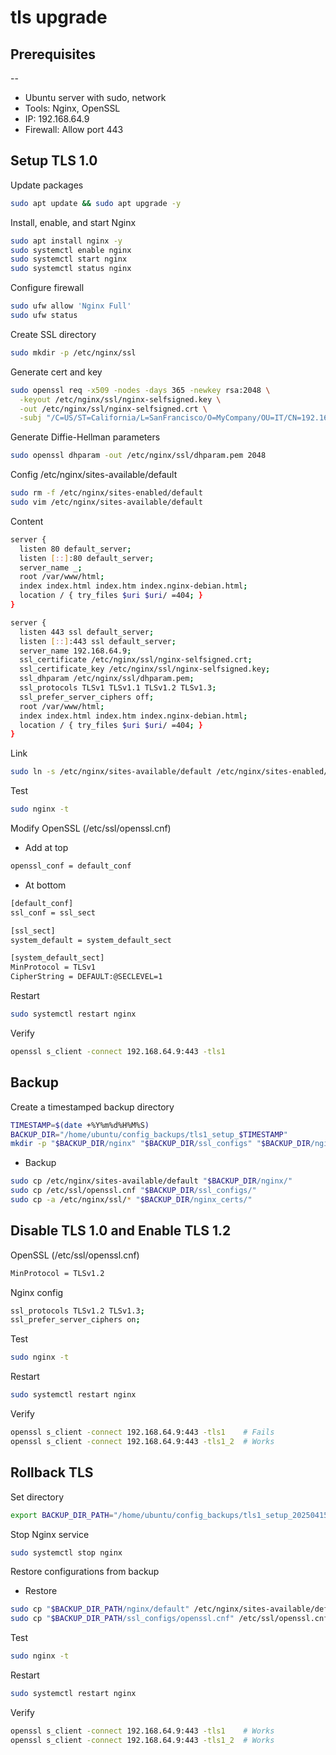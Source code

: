 # tls upgrade

## Prerequisites

--

- Ubuntu server with sudo, network
- Tools: Nginx, OpenSSL
- IP: 192.168.64.9
- Firewall: Allow port 443

## Setup TLS 1.0

Update packages

```bash
sudo apt update && sudo apt upgrade -y
```

Install, enable, and start Nginx

```bash
sudo apt install nginx -y
sudo systemctl enable nginx
sudo systemctl start nginx
sudo systemctl status nginx
```

Configure firewall

```bash
sudo ufw allow 'Nginx Full'
sudo ufw status
```

Create SSL directory

```bash
sudo mkdir -p /etc/nginx/ssl
```

Generate cert and key

```bash
sudo openssl req -x509 -nodes -days 365 -newkey rsa:2048 \
  -keyout /etc/nginx/ssl/nginx-selfsigned.key \
  -out /etc/nginx/ssl/nginx-selfsigned.crt \
  -subj "/C=US/ST=California/L=SanFrancisco/O=MyCompany/OU=IT/CN=192.168.64.9"
```

Generate Diffie-Hellman parameters

```bash
sudo openssl dhparam -out /etc/nginx/ssl/dhparam.pem 2048
```

Config /etc/nginx/sites-available/default

```bash
sudo rm -f /etc/nginx/sites-enabled/default
sudo vim /etc/nginx/sites-available/default
```

Content

```bash
server {
  listen 80 default_server;
  listen [::]:80 default_server;
  server_name _;
  root /var/www/html;
  index index.html index.htm index.nginx-debian.html;
  location / { try_files $uri $uri/ =404; }
}

server {
  listen 443 ssl default_server;
  listen [::]:443 ssl default_server;
  server_name 192.168.64.9;
  ssl_certificate /etc/nginx/ssl/nginx-selfsigned.crt;
  ssl_certificate_key /etc/nginx/ssl/nginx-selfsigned.key;
  ssl_dhparam /etc/nginx/ssl/dhparam.pem;
  ssl_protocols TLSv1 TLSv1.1 TLSv1.2 TLSv1.3;
  ssl_prefer_server_ciphers off;
  root /var/www/html;
  index index.html index.htm index.nginx-debian.html;
  location / { try_files $uri $uri/ =404; }
}
```

Link

```bash
sudo ln -s /etc/nginx/sites-available/default /etc/nginx/sites-enabled/
```

Test

```bash
sudo nginx -t
```

Modify OpenSSL (/etc/ssl/openssl.cnf)

- Add at top

```bash
openssl_conf = default_conf
```

- At bottom

```bash
[default_conf]
ssl_conf = ssl_sect

[ssl_sect]
system_default = system_default_sect

[system_default_sect]
MinProtocol = TLSv1
CipherString = DEFAULT:@SECLEVEL=1
```

Restart

```bash
sudo systemctl restart nginx
```

Verify

```bash
openssl s_client -connect 192.168.64.9:443 -tls1
```

## Backup

Create a timestamped backup directory

```bash
TIMESTAMP=$(date +%Y%m%d%H%M%S)
BACKUP_DIR="/home/ubuntu/config_backups/tls1_setup_$TIMESTAMP"
mkdir -p "$BACKUP_DIR/nginx" "$BACKUP_DIR/ssl_configs" "$BACKUP_DIR/nginx_certs"
```

- Backup

```bash
sudo cp /etc/nginx/sites-available/default "$BACKUP_DIR/nginx/"
sudo cp /etc/ssl/openssl.cnf "$BACKUP_DIR/ssl_configs/"
sudo cp -a /etc/nginx/ssl/* "$BACKUP_DIR/nginx_certs/"
```

## Disable TLS 1.0 and Enable TLS 1.2

OpenSSL (/etc/ssl/openssl.cnf)

```bash
MinProtocol = TLSv1.2
```

Nginx config

```bash
ssl_protocols TLSv1.2 TLSv1.3;
ssl_prefer_server_ciphers on;
```

Test

```bash
sudo nginx -t
```

Restart

```bash
sudo systemctl restart nginx
```

Verify

```bash
openssl s_client -connect 192.168.64.9:443 -tls1    # Fails
openssl s_client -connect 192.168.64.9:443 -tls1_2  # Works
```

## Rollback TLS

Set directory

```bash
export BACKUP_DIR_PATH="/home/ubuntu/config_backups/tls1_setup_20250415223857"
```

Stop Nginx service

```bash
sudo systemctl stop nginx
```

Restore configurations from backup

- Restore

```bash
sudo cp "$BACKUP_DIR_PATH/nginx/default" /etc/nginx/sites-available/default
sudo cp "$BACKUP_DIR_PATH/ssl_configs/openssl.cnf" /etc/ssl/openssl.cnf
```

Test

```bash
sudo nginx -t
```

Restart

```bash
sudo systemctl restart nginx
```

Verify

```bash
openssl s_client -connect 192.168.64.9:443 -tls1    # Works
openssl s_client -connect 192.168.64.9:443 -tls1_2  # Works
```
